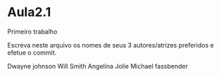 # Aula2.1
Primeiro trabalho

Escreva neste arquivo os nomes de seus 3 autores/atrizes preferidos e efetue o commit.

Dwayne johnson
Will Smith
Angelina Jolie
Michael fassbender
